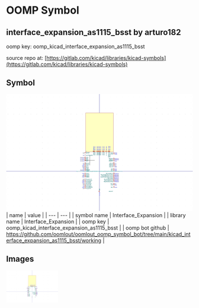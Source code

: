 # OOMP Symbol  
## interface_expansion_as1115_bsst  by arturo182  
  
oomp key: oomp_kicad_interface_expansion_as1115_bsst  
  
source repo at: [https://gitlab.com/kicad/libraries/kicad-symbols](https://gitlab.com/kicad/libraries/kicad-symbols)  
## Symbol  
  
[![working.png](working_600.png)](working.png)  
| name | value | 
| --- | --- | 
| symbol name | Interface_Expansion | 
| library name | Interface_Expansion | 
| oomp key | oomp_kicad_interface_expansion_as1115_bsst | 
| oomp bot github | https://github.com/oomlout/oomlout_oomp_symbol_bot/tree/main/kicad_interface_expansion_as1115_bsst/working | 
## Images  
  
[![working.png](working_140.png)](working.png)  
